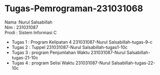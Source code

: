 # Tugas-Pemrograman-231031068
<div> Nama :Nurul Salsabillah </div>
<div> Nim : 231031087 </div>
<div> Prodi : Sistem Informasi C </div>

* Tugas 1 : Program Kelipatan 4 231031087-Nurul Salsabillah-tugas-9-c  
* Tugas 2 : Tuppel 231031087-Nurul Salsabillah-tugas1-10c
* Tugas 3 : program Penjumlahan Waktu 231031087-Nurul Salsabillah-tugas-21-10c
* Tugas 4 : program Selisi Waktu 231031087-Nurul Salsabillah-tugas-22-10c

